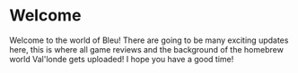 # Welcome

Welcome to the world of Bleu! There are going to be many exciting updates here, this is where all game reviews and the background of the homebrew world Val'londe gets uploaded! I hope you have a good time!
